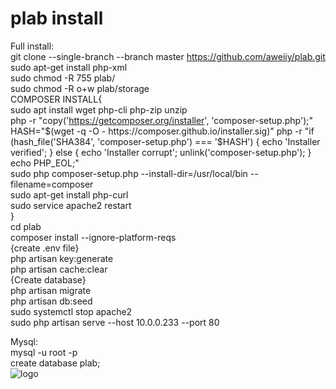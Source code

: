 # plab install
Full install:  
git clone --single-branch --branch master https://github.com/aweiiy/plab.git  
sudo apt-get install php-xml  
sudo chmod -R 755 plab/  
sudo chmod -R o+w plab/storage  
COMPOSER INSTALL{  
sudo apt install wget php-cli php-zip unzip  
php -r "copy('https://getcomposer.org/installer', 'composer-setup.php');"  
HASH="$(wget -q -O - https://composer.github.io/installer.sig)"  
php -r "if (hash_file('SHA384', 'composer-setup.php') === '$HASH') { echo 'Installer verified'; } else { echo 'Installer corrupt'; unlink('composer-setup.php'); } echo PHP_EOL;"  
sudo php composer-setup.php --install-dir=/usr/local/bin --filename=composer  
sudo apt-get install php-curl  
sudo service apache2 restart  
}  
cd plab  
composer install --ignore-platform-reqs  
{create .env file}  
php artisan key:generate  
php artisan cache:clear  
{Create database}  
php artisan migrate  
php artisan db:seed  
sudo systemctl stop apache2  
sudo php artisan serve --host 10.0.0.233 --port 80  
  
Mysql:  
mysql -u root -p  
create database plab;  
![logo](https://user-images.githubusercontent.com/20345925/118338599-37389200-b51f-11eb-844a-9cc4c0c3b8b1.png)

